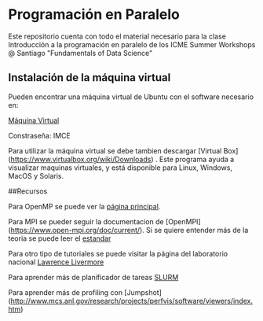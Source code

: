 # Programación en Paralelo

Este repositorio cuenta con todo el material necesario para la clase Introducción a la programación en paralelo de los ICME Summer Workshops @ Santiago "Fundamentals of Data Science"

## Instalación de la máquina virtual
Pueden encontrar una máquina virtual de Ubuntu con el software necesario en:

[Máquina Virtual](https://stanford.box.com/s/f8sjh04ph6984m6ek146v0ohwbn3j61u)

Constraseña: IMCE

Para utilizar la máquina virtual se debe tambien descargar [Virtual Box] (https://www.virtualbox.org/wiki/Downloads) . Este programa ayuda a visualizar maquinas virtuales, y está disponible para Linux, Windows, MacOS y Solaris. 

##Recursos

Para OpenMP se puede ver la [página principal](http://www.openmp.org).

Para MPI se pueder seguir la documentacion de [OpenMPI] (https://www.open-mpi.org/doc/current/).
Si se quiere entender más de la teoria se puede leer el [estandar](http://mpi-forum.org/docs/mpi-2.1/mpi21-report-bw/mpi21-report-bw.htm#Node0)

Para otro tipo de tutoriales se puede visitar la página del laboratorio nacional [Lawrence Livermore](https://hpc.llnl.gov/training/tutorials#training_materials)

Para aprender más de planificador de tareas [SLURM](https://slurm.schedmd.com/cpu_management.html)

Para aprender más de profiling con [Jumpshot] (http://www.mcs.anl.gov/research/projects/perfvis/software/viewers/index.htm)  
